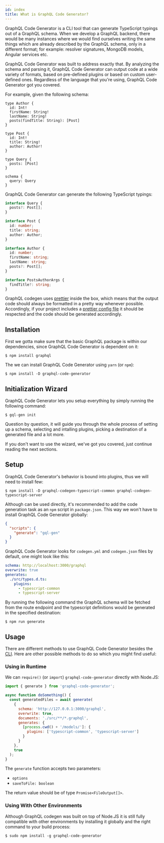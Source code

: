 ```yaml
---
id: index
title: What is GraphQL Code Generator?
---
```


GraphQL Code Generator is a CLI tool that can generate TypeScript typings out of a GraphQL schema. When we develop a GraphQL backend, there would be many instances where we would find ourselves writing the same things which are already described by the GraphQL schema, only in a different format; for example: resolver signatures, MongoDB models, Angular services etc.

GraphQL Code Generator was built to address exactly that. By analyzing the schema and parsing it, GraphQL Code Generator can output code at a wide variety of formats, based on pre-defined plugins or based on custom user-defined ones. Regardless of the language that you're using, GraphQL Code Generator got you covered.

For example, given the following schema:

```gql
type Author {
  id: Int!
  firstName: String!
  lastName: String!
  posts(findTitle: String): [Post]
}

type Post {
  id: Int!
  title: String!
  author: Author!
}

type Query {
  posts: [Post]
}

schema {
  query: Query
}
```

GraphQL Code Generator can generate the following TypeScript typings:

```ts
interface Query {
  posts?: Post[];
}

interface Post {
  id: number;
  title: string;
  author: Author;
}

interface Author {
  id: number;
  firstName: string;
  lastName: string;
  posts?: Post[];
}

interface PostsAuthorArgs {
  findTitle?: string;
}
```

GraphQL codegen uses [prettier](https://github.com/prettier/prettier) inside the box, which means that the output code should always be formatted in a pretty way whenever possible. Accordingly, if your project includes a [prettier config file](https://prettier.io/docs/en/configuration.html) it should be respected and the code should be generated accordingly.

## Installation

First we gotta make sure that the basic GraphQL package is within our dependencies, since GraphQL Code Generator is dependent on it:

    $ npm install graphql

The we can install GraphQL Code Generator using `yarn` (or `npm`):

    $ npm install -D graphql-code-generator

## Initialization Wizard

GraphQL Code Generator lets you setup everything by simply running the following command:

    $ gql-gen init

Question by question, it will guide you through the whole process of setting up a schema, selecting and intalling plugins, picking a destination of a generated file and a lot more.

If you don't want to use the wizard, we've got you covered, just continue reading the next sections.

## Setup

GraphQL Code Generator's behavior is bound into plugins, thus we will need to install few:

    $ npm install -D graphql-codegen-typescript-common graphql-codegen-typescript-server

Although can be used directly, it's recommended to add the code generation task as an `npm` script in `package.json`. This way we won't have to install GraphQL Code Generator globally:

```json
{
  "scripts": {
    "generate": "gql-gen"
  }
}
```

GraphQL Code Generator looks for `codegen.yml` and `codegen.json` files by default, one might look like this:

```yaml
schema: http://localhost:3000/graphql
overwrite: true
generates:
  ./src/types.d.ts:
    plugins:
      - typescript-common
      - typescript-server
```

By running the following command the GraphQL schema will be fetched from the route endpoint and the typescript definitions would be generated in the specified destination:

    $ npm run generate

## Usage

There are different methods to use GraphQL Code Generator besides the [CLI](../cli/index). Here are other possible methods to do so which you might find useful:

### Using in Runtime

We can `require()` (or `import`) `graphql-code-generator` directly with Node.JS:

```js
import { generate } from 'graphql-code-generator';

async function doSomething() {
  const generatedFiles = await generate(
    {
      schema: 'http://127.0.0.1:3000/graphql',
      overwrite: true,
      documents: './src/**/*.graphql',
      generates: {
        [process.cwd() + '/models/']: {
          plugins: ['typescript-common', 'typescript-server']
        }
      }
    },
    true
  );
}
```

The `generate` function accepts two parameters:

- `options`
- `saveToFile: boolean`

The return value should be of type `Promise<FileOutput[]>`.

### Using With Other Environments

Although GraphQL codegen was built on top of Node.JS it is still fully compatible with other environments by installing it globally and the right command to your build process:

    $ sudo npm install -g graphql-code-generator
